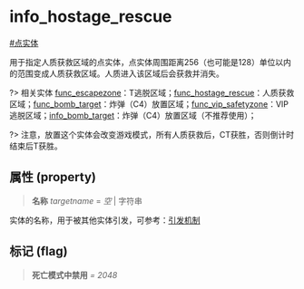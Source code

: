 # info_hostage_rescue
[#点实体](wiki/point_entity)

用于指定人质获救区域的点实体，点实体周围距离256（也可能是128）单位以内的范围变成人质获救区域。人质进入该区域后会获救并消失。

?> 相关实体 [func_escapezone](wiki/entity/func_escapezone)：T逃脱区域；[func_hostage_rescue](wiki/entity/func_hostage_rescue)：人质获救区域；[func_bomb_target](wiki/entity/func_bomb_target)：炸弹（C4）放置区域；[func_vip_safetyzone](wiki/entity/func_vip_safetyzone)：VIP逃脱区域；[info_bomb_target](wiki/entity/info_bomb_target)：炸弹（C4）放置区域（不推荐使用）；

?> 注意，放置这个实体会改变游戏模式，所有人质获救后，CT获胜，否则倒计时结束后T获胜。

## 属性 (property)
> **名称** *targetname* = *空* | 字符串

实体的名称，用于被其他实体引发，可参考：[引发机制](wiki/trigger)

## 标记 (flag)
> **死亡模式中禁用** *= 2048*

